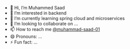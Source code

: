 - 👋 Hi, I’m Muhammed Saad
- 👀 I’m interested in backend 
- 🌱 I’m currently learning spring cloud and microservices
- 💞️ I’m looking to collaborate on ...
- 📫 How to reach me [@muhammad-saad-01](https://github.com/muhammad-saad-01)
- 😄 Pronouns: ...
- ⚡ Fun fact: ...

<!---
muhammedsaad01f/muhammedsaad01f is a ✨ special ✨ repository because its `README.md` (this file) appears on your GitHub profile.
You can click the Preview link to take a look at your changes.
--->
